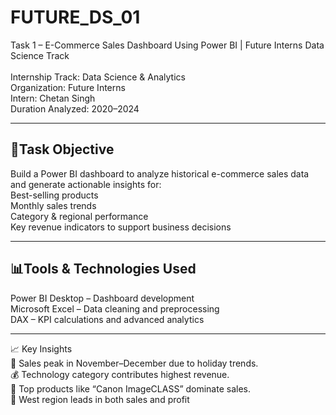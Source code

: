 # FUTURE_DS_01
Task 1 – E-Commerce Sales Dashboard Using Power BI | Future Interns Data Science Track <br><br>
Internship Track: Data Science & Analytics<br>
Organization: Future Interns<br>
Intern: Chetan Singh<br>
Duration Analyzed: 2020–2024<br>
<hr>
<h2>📌Task Objective<br></h2>
Build a Power BI dashboard to analyze historical e-commerce sales data and generate actionable insights for:<br>
Best-selling products<br>
Monthly sales trends<br>
Category & regional performance<br>
Key revenue indicators to support business decisions<br>
<hr>
<h2>📊Tools & Technologies Used<br></h2>
Power BI Desktop – Dashboard development<br>
Microsoft Excel – Data cleaning and preprocessing<br>
DAX – KPI calculations and advanced analytics<br>
<hr>

📈 Key Insights<br>
📆 Sales peak in November–December due to holiday trends.<br>
💰 Technology category contributes highest revenue.<br>
🥇 Top products like “Canon ImageCLASS” dominate sales.<br>
📍 West region leads in both sales and profit<br>
